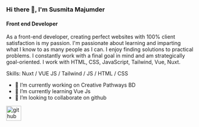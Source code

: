 ### Hi there 👋, I'm Susmita Majumder
#### Front end Developer
As a front-end developer, creating perfect websites with 100% client satisfaction is my passion. I'm passionate about learning and imparting what I know to as many people as I can. I enjoy finding solutions to practical problems. I constantly work with a final goal in mind and am strategically goal-oriented. I work with HTML, CSS, JavaScript, Tailwind, Vue, Nuxt.

Skills: Nuxt / VUE JS / Tailwind / JS / HTML / CSS

- 🔭 I’m currently working on Creative Pathways BD 
- 🌱 I’m currently learning Vue Js 
- 👯 I’m looking to collaborate on github 


[<img src='https://cdn.jsdelivr.net/npm/simple-icons@3.0.1/icons/github.svg' alt='github' height='40'>](https://github.com/susmitafront)  


